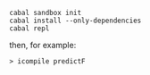 ```
cabal sandbox init
cabal install --only-dependencies
cabal repl
```

then, for example:

```
> icompile predictF
```
